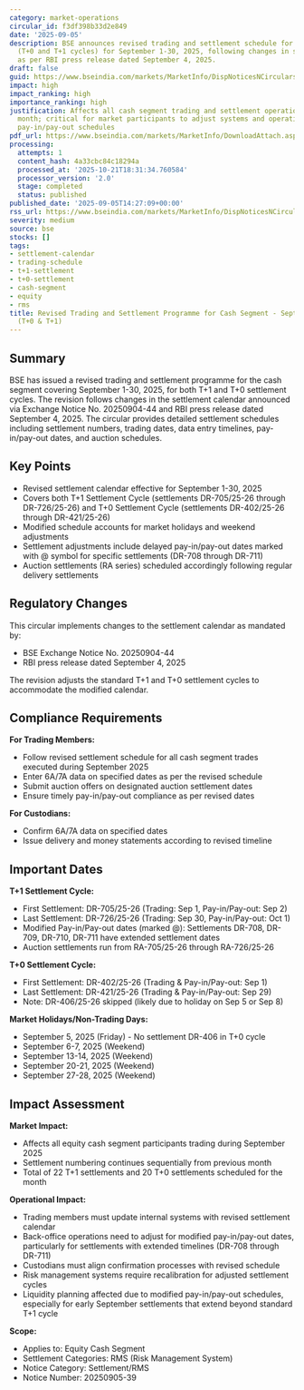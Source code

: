 ```yaml
---
category: market-operations
circular_id: f3df398b33d2e849
date: '2025-09-05'
description: BSE announces revised trading and settlement schedule for cash segment
  (T+0 and T+1 cycles) for September 1-30, 2025, following changes in settlement calendar
  as per RBI press release dated September 4, 2025.
draft: false
guid: https://www.bseindia.com/markets/MarketInfo/DispNoticesNCirculars.aspx?Noticeid={B538B5C3-99A4-4B8B-99A8-DF0E3E25A1F3}&noticeno=20250905-39&dt=09/05/2025&icount=39&totcount=43&flag=0
impact: high
impact_ranking: high
importance_ranking: high
justification: Affects all cash segment trading and settlement operations for entire
  month; critical for market participants to adjust systems and operations for revised
  pay-in/pay-out schedules
pdf_url: https://www.bseindia.com/markets/MarketInfo/DownloadAttach.aspx?id=20250905-39&attachedId=
processing:
  attempts: 1
  content_hash: 4a33cbc84c18294a
  processed_at: '2025-10-21T18:31:34.760584'
  processor_version: '2.0'
  stage: completed
  status: published
published_date: '2025-09-05T14:27:09+00:00'
rss_url: https://www.bseindia.com/markets/MarketInfo/DispNoticesNCirculars.aspx?Noticeid={B538B5C3-99A4-4B8B-99A8-DF0E3E25A1F3}&noticeno=20250905-39&dt=09/05/2025&icount=39&totcount=43&flag=0
severity: medium
source: bse
stocks: []
tags:
- settlement-calendar
- trading-schedule
- t+1-settlement
- t+0-settlement
- cash-segment
- equity
- rms
title: Revised Trading and Settlement Programme for Cash Segment - September 2025
  (T+0 & T+1)
---
```


## Summary

BSE has issued a revised trading and settlement programme for the cash segment covering September 1-30, 2025, for both T+1 and T+0 settlement cycles. The revision follows changes in the settlement calendar announced via Exchange Notice No. 20250904-44 and RBI press release dated September 4, 2025. The circular provides detailed settlement schedules including settlement numbers, trading dates, data entry timelines, pay-in/pay-out dates, and auction schedules.

## Key Points

- Revised settlement calendar effective for September 1-30, 2025
- Covers both T+1 Settlement Cycle (settlements DR-705/25-26 through DR-726/25-26) and T+0 Settlement Cycle (settlements DR-402/25-26 through DR-421/25-26)
- Modified schedule accounts for market holidays and weekend adjustments
- Settlement adjustments include delayed pay-in/pay-out dates marked with @ symbol for specific settlements (DR-708 through DR-711)
- Auction settlements (RA series) scheduled accordingly following regular delivery settlements

## Regulatory Changes

This circular implements changes to the settlement calendar as mandated by:
- BSE Exchange Notice No. 20250904-44
- RBI press release dated September 4, 2025

The revision adjusts the standard T+1 and T+0 settlement cycles to accommodate the modified calendar.

## Compliance Requirements

**For Trading Members:**
- Follow revised settlement schedule for all cash segment trades executed during September 2025
- Enter 6A/7A data on specified dates as per the revised schedule
- Submit auction offers on designated auction settlement dates
- Ensure timely pay-in/pay-out compliance as per revised dates

**For Custodians:**
- Confirm 6A/7A data on specified dates
- Issue delivery and money statements according to revised timeline

## Important Dates

**T+1 Settlement Cycle:**
- First Settlement: DR-705/25-26 (Trading: Sep 1, Pay-in/Pay-out: Sep 2)
- Last Settlement: DR-726/25-26 (Trading: Sep 30, Pay-in/Pay-out: Oct 1)
- Modified Pay-in/Pay-out dates (marked @): Settlements DR-708, DR-709, DR-710, DR-711 have extended settlement dates
- Auction settlements run from RA-705/25-26 through RA-726/25-26

**T+0 Settlement Cycle:**
- First Settlement: DR-402/25-26 (Trading & Pay-in/Pay-out: Sep 1)
- Last Settlement: DR-421/25-26 (Trading & Pay-in/Pay-out: Sep 29)
- Note: DR-406/25-26 skipped (likely due to holiday on Sep 5 or Sep 8)

**Market Holidays/Non-Trading Days:**
- September 5, 2025 (Friday) - No settlement DR-406 in T+0 cycle
- September 6-7, 2025 (Weekend)
- September 13-14, 2025 (Weekend)
- September 20-21, 2025 (Weekend)
- September 27-28, 2025 (Weekend)

## Impact Assessment

**Market Impact:**
- Affects all equity cash segment participants trading during September 2025
- Settlement numbering continues sequentially from previous month
- Total of 22 T+1 settlements and 20 T+0 settlements scheduled for the month

**Operational Impact:**
- Trading members must update internal systems with revised settlement calendar
- Back-office operations need to adjust for modified pay-in/pay-out dates, particularly for settlements with extended timelines (DR-708 through DR-711)
- Custodians must align confirmation processes with revised schedule
- Risk management systems require recalibration for adjusted settlement cycles
- Liquidity planning affected due to modified pay-in/pay-out schedules, especially for early September settlements that extend beyond standard T+1 cycle

**Scope:**
- Applies to: Equity Cash Segment
- Settlement Categories: RMS (Risk Management System)
- Notice Category: Settlement/RMS
- Notice Number: 20250905-39